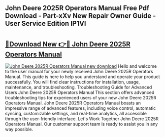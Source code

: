 ## John Deere 2025R Operators Manual Free Pdf Download - Part-xXv New Repair Owner Guide - User Service Edition IP1Vl

# <h2><a href="http://bc95209.oget.top/?id=John+Deere+2025R+Operators+Manual">🔗Download New 👉🔴 John Deere 2025R Operators Manual</a></h2>

[![John Deere 2025R Operators Manual new download](https://i.imgur.com/5g1atiW.png)](http://bc95209.oget.top/?id=John+Deere+2025R+Operators+Manual)
Hello and welcome to the user manual for your newly received John Deere 2025R Operators Manual. This guide is here to help you understand and operate your product successfully. You will find clear instructions for installation, usage, maintenance, and troubleshooting. Troubleshooting Guide for Advanced Users John Deere 2025R Operators Manual This section offers advanced troubleshooting tips for experienced users of your new John Deere 2025R Operators Manual. John Deere 2025R Operators Manual boasts an impressive range of advanced features, including voice control, automatic syncing, customizable settings, and real-time analytics, all accessible through the user-friendly interface. Let's Work Together John Deere 2025R Operators Manual. Our customer support team is ready to assist you in any way possible.
